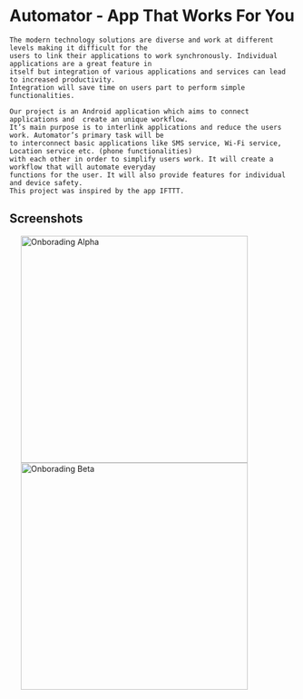 # Automator - App That Works For You
```
The modern technology solutions are diverse and work at different levels making it difficult for the 
users to link their applications to work synchronously. Individual applications are a great feature in 
itself but integration of various applications and services can lead to increased productivity. 
Integration will save time on users part to perform simple functionalities. 
```
```
Our project is an Android application which aims to connect applications and  create an unique workflow. 
It’s main purpose is to interlink applications and reduce the users work. Automator’s primary task will be 
to interconnect basic applications like SMS service, Wi-Fi service, Location service etc. (phone functionalities) 
with each other in order to simplify users work. It will create a workflow that will automate everyday
functions for the user. It will also provide features for individual and device safety.
This project was inspired by the app IFTTT.
```

## Screenshots
<img align="left" src="./screenshots/app-one.png" title="Onborading Alpha" width="400px" hspace="20"/>
<img align="left" src="./screenshots/app-two.png" title="Onborading Beta" width="400px" hspace="20"/>
<br/><br/>
